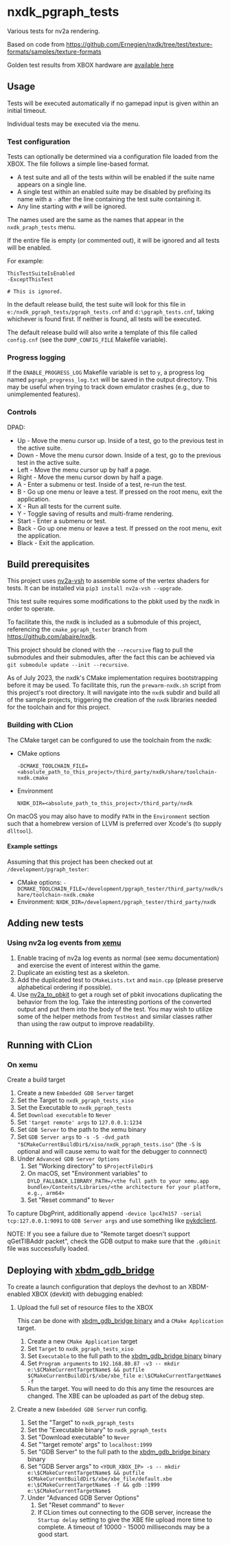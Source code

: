 nxdk_pgraph_tests
====

Various tests for nv2a rendering.

Based on code from https://github.com/Ernegien/nxdk/tree/test/texture-formats/samples/texture-formats

Golden test results from XBOX hardware are [available here](https://github.com/abaire/nxdk_pgraph_tests_golden_results)

## Usage

Tests will be executed automatically if no gamepad input is given within an initial timeout.

Individual tests may be executed via the menu.

### Test configuration

Tests can optionally be determined via a configuration file loaded from the XBOX. The file follows a simple line-based
format.

* A test suite and all of the tests within will be enabled if the suite name appears on a single line.
* A single test within an enabled suite may be disabled by prefixing its name with a `-` after the line containing the
  test suite containing it.
* Any line starting with `#` will be ignored.

The names used are the same as the names that appear in the `nxdk_praph_tests` menu.

If the entire file is empty (or commented out), it will be ignored and all tests will be enabled.

For example:

```
ThisTestSuiteIsEnabled
-ExceptThisTest

# This is ignored.
```

In the default release build, the test suite will look for this file in
`e:/nxdk_pgraph_tests/pgraph_tests.cnf` and `d:\pgraph_tests.cnf`, taking
whichever is found first. If neither is found, all tests will be executed.

The default release build will also write a template of this file called
`config.cnf` (see the `DUMP_CONFIG_FILE` Makefile variable).

### Progress logging

If the `ENABLE_PROGRESS_LOG` Makefile variable is set to `y`, a progress log
named `pgraph_progress_log.txt` will be saved in the output directory. This may
be useful when trying to track down emulator crashes (e.g., due to unimplemented
features).

### Controls

DPAD:

* Up - Move the menu cursor up. Inside of a test, go to the previous test in the active suite.
* Down - Move the menu cursor down. Inside of a test, go to the previous test in the active suite.
* Left - Move the menu cursor up by half a page.
* Right - Move the menu cursor down by half a page.
* A - Enter a submenu or test. Inside of a test, re-run the test.
* B - Go up one menu or leave a test. If pressed on the root menu, exit the application.
* X - Run all tests for the current suite.
* Y - Toggle saving of results and multi-frame rendering.
* Start - Enter a submenu or test.
* Back - Go up one menu or leave a test. If pressed on the root menu, exit the application.
* Black - Exit the application.

## Build prerequisites

This project uses [nv2a-vsh](https://pypi.org/project/nv2a-vsh/) to assemble some of the vertex shaders for tests.
It can be installed via `pip3 install nv2a-vsh --upgrade`.

This test suite requires some modifications to the pbkit used by the nxdk in order to operate.

To facilitate this, the nxdk is included as a submodule of this project, referencing the
`cmake_pgraph_tester` branch from https://github.com/abaire/nxdk.

This project should be cloned with the `--recursive` flag to pull the submodules and their submodules,
after the fact this can be achieved via `git submodule update --init --recursive`.

As of July 2023, the nxdk's CMake implementation requires bootstrapping before it may be used. To facilitate this, run
the `prewarm-nxdk.sh` script from this project's root directory. It will navigate into the `nxdk` subdir and build all
of the sample projects, triggering the creation of the `nxdk` libraries needed for the toolchain and for this project.

### Building with CLion

The CMake target can be configured to use the toolchain from the nxdk:

* CMake options

  `-DCMAKE_TOOLCHAIN_FILE=<absolute_path_to_this_project>/third_party/nxdk/share/toolchain-nxdk.cmake`

* Environment

  `NXDK_DIR=<absolute_path_to_this_project>/third_party/nxdk`

On macOS you may also have to modify `PATH` in the `Environment` section such that a homebrew version of LLVM
is preferred over Xcode's (to supply `dlltool`).

#### Example settings

Assuming that this project has been checked out at `/development/pgraph_tester`:

* CMake options: `-DCMAKE_TOOLCHAIN_FILE=/development/pgraph_tester/third_party/nxdk/share/toolchain-nxdk.cmake`
* Environment: `NXDK_DIR=/development/pgraph_tester/third_party/nxdk`

## Adding new tests

### Using nv2a log events from [xemu](https://xemu.app/)

1. Enable tracing of nv2a log events as normal (see xemu documentation) and
   exercise the event of interest within the game.
1. Duplicate an existing test as a skeleton.
1. Add the duplicated test to `CMakeLists.txt` and `main.cpp` (please preserve
   alphabetical ordering if possible).
1. Use [nv2a_to_pbkit](https://github.com/abaire/nv2a_to_pbkit) to get a rough
   set of pbkit invocations duplicating the behavior from the log. Take the
   interesting portions of the converted output and put them into the body of
   the test. You may wish to utilize some of the helper methods from `TestHost`
   and similar classes rather than using the raw output to improve readability.

## Running with CLion

### On xemu

Create a build target

1. Create a new `Embedded GDB Server` target
1. Set the Target to `nxdk_pgraph_tests_xiso`
1. Set the Executable to `nxdk_pgraph_tests`
1. Set `Download executable` to `Never`
1. Set `'target remote' args` to `127.0.0.1:1234`
1. Set `GDB Server` to the path to the xemu binary
1. Set `GDB Server args` to `-s -S -dvd_path "$CMakeCurrentBuildDir$/xiso/nxdk_pgraph_tests.iso"` (the `-S` is
   optional and will cause xemu to wait for the debugger to connnect)
1. Under `Advanced GDB Server Options`
    1. Set "Working directory" to `$ProjectFileDir$`
    1. On macOS, set "Environment variables"
       to `DYLD_FALLBACK_LIBRARY_PATH=/<the full path to your xemu.app bundle>/Contents/Libraries/<the architecture for your platform, e.g., arm64>`
    3. Set "Reset command" to `Never`

To capture DbgPrint, additionally append `-device lpc47m157 -serial tcp:127.0.0.1:9091` to `GDB Server args` and use
something like [pykdclient](https://github.com/abaire/pykdclient).

NOTE: If you see a failure due to "Remote target doesn't support qGetTIBAddr packet", check the GDB output to make sure
that the `.gdbinit` file was successfully loaded.

## Deploying with [xbdm_gdb_bridge](https://github.com/abaire/xbdm_gdb_bridge)

To create a launch configuration that deploys the devhost to an XBDM-enabled XBOX (devkit) with debugging enabled:

1. Upload the full set of resource files to the XBOX

   This can be done with [xbdm_gdb_bridge binary](https://github.com/abaire/xbdm_gdb_bridge) and a `CMake Application`
   target.
    1. Create a new `CMake Application` target
    2. Set `Target` to `nxdk_pgraph_tests_xiso`
    3. Set `Executable` to the full path to the [xbdm_gdb_bridge binary](https://github.com/abaire/xbdm_gdb_bridge)
       binary
    4. Set `Program arguments`
       to `192.168.80.87 -v3 -- mkdir e:\$CMakeCurrentTargetName$ && putfile $CMakeCurrentBuildDir$/xbe/xbe_file e:\$CMakeCurrentTargetName$ -f`
    5. Run the target. You will need to do this any time the resources are changed. The XBE can be uploaded as part of
       the debug step.

1. Create a new `Embedded GDB Server` run config.
    1. Set the "Target" to `nxdk_pgraph_tests`
    1. Set the "Executable binary" to `nxdk_pgraph_tests`
    1. Set "Download executable" to `Never`
    1. Set "'target remote' args" to `localhost:1999`
    1. Set "GDB Server" to the full path to the [xbdm_gdb_bridge binary](https://github.com/abaire/xbdm_gdb_bridge)
       binary
    1. Set "GDB Server args"
       to `<YOUR_XBOX_IP> -s -- mkdir e:\$CMakeCurrentTargetName$ && putfile $CMakeCurrentBuildDir$/xbe/xbe_file/default.xbe e:\$CMakeCurrentTargetName$ -f && gdb :1999 e:\$CMakeCurrentTargetName$`
    1. Under "Advanced GDB Server Options"
        1. Set "Reset command" to `Never`
        2. If CLion times out connecting to the GDB server, increase the `Startup delay` setting to give the XBE file
           upload more time to complete. A timeout of 10000 - 15000 milliseconds may be a good start.
